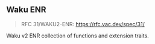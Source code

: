 Waku ENR
--------
> RFC 31/WAKU2-ENR: https://rfc.vac.dev/spec/31/

Waku v2 ENR collection of functions and extension traits.

